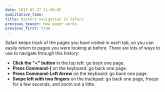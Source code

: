 ```yaml
---
date: 2017-07-27 21:49:05
qualitative_time: 
title: History navigation in Safari
previous_teaser: How paper works
previous_first: true
---
```

Safari keeps track of the pages you have visited in each tab, so you can easily return to pages you were looking at before.
There are lots of ways to use to navigate through this history:

* **Click the "<" button** in the top left: go back one page.
* **Press Command-[** on the keyboard: go back one page.
* **Press Command-Left Arrow** on the keyboard: go back one page.
* **Swipe left with two fingers** on the trackpad: go back one page, freeze for a few seconds, and zoom out a little.
